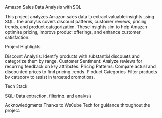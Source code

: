 Amazon Sales Data Analysis with SQL

This project analyzes Amazon sales data to extract valuable insights using SQL. The analysis covers discount patterns, customer reviews, pricing trends, and product categorization. These insights aim to help Amazon optimize pricing, improve product offerings, and enhance customer satisfaction.

Project Highlights

Discount Analysis: Identify products with substantial discounts and categorize them by range.
Customer Sentiment: Analyze reviews for recurring feedback on key attributes.
Pricing Patterns: Compare actual and discounted prices to find pricing trends.
Product Categories: Filter products by category to assist in targeted promotions.

Tech Stack

SQL: Data extraction, filtering, and analysis

Acknowledgments
Thanks to WsCube Tech for guidance throughout the project.
